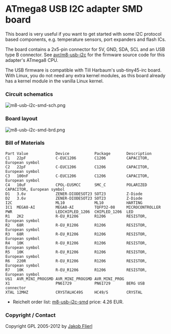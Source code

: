 # ATmega8 USB I2C adapter SMD board

This board is very useful if you want to get started with some I2C protocol based components, e.g. temperature sensors, port expanders and flash ICs.

The board contains a 2x5-pin connector for 5V, GND, SDA, SCL and an USB type B connector. See [avr/m8-usb-i2c](../../../../tree/master/m8-usb-i2c) for the firmware source code for this adapter's ATmega8 CPU.

The USB firmware is compatible with Till Harbaum's usb-tiny45-irc board. With Linux, you do not need any extra kernel modules, as this board already has a kernel module in the vanilla Linux kernel.

### Circuit schematics

![m8-usb-i2c-smd-sch.png](../../../../raw/master/eagle/projects/m8-usb-i2c-smd/m8-usb-i2c-smd-sch.png)

### Board layout

![m8-usb-i2c-smd-brd.png](../../../../raw/master/eagle/projects/m8-usb-i2c-smd/m8-usb-i2c-smd-brd.png)

### Bill of Materials

```
Part Value            Device           Package       Description
C1   22pF             C-EUC1206        C1206         CAPACITOR, European symbol
C2   22pF             C-EUC1206        C1206         CAPACITOR, European symbol
C3   100nF            C-EUC1206        C1206         CAPACITOR, European symbol
C4   10uF             CPOL-EUSMCC      SMC_C         POLARIZED CAPACITOR, European symbol
D1   3.6v             ZENER-DIODESOT23 SOT23         Z-Diode
D2   3.6v             ZENER-DIODESOT23 SOT23         Z-Diode
I2C                   ML10             ML10          HARTING
IC1  MEGA8-AI         MEGA8-AI         TQFP32-08     MICROCONTROLLER
PWR                   LEDCHIPLED_1206  CHIPLED_1206  LED
R1   2K2              R-EU_R1206       R1206         RESISTOR, European symbol
R2   68R              R-EU_R1206       R1206         RESISTOR, European symbol
R3   68R              R-EU_R1206       R1206         RESISTOR, European symbol
R4   10K              R-EU_R1206       R1206         RESISTOR, European symbol
R5   10K              R-EU_R1206       R1206         RESISTOR, European symbol
R6   220R             R-EU_R1206       R1206         RESISTOR, European symbol
R7   10K              R-EU_R1206       R1206         RESISTOR, European symbol
U$1  AVR_MINI_PROGSMD AVR_MINI_PROGSMD AVR_MINI_PROG
X1                    PN61729          PN61729       BERG USB connector
XTAL 12MHZ            CRYSTALHC49S     HC49/S        CRYSTAL
```

*   Reichelt order list: [m8-usb-i2c-smd](http://www.reichelt.de/?ACTION=20;AWKID=525091;PROVID=2084) price: 4.26 EUR.

### Copyright / Contact

Copyright GPL 2005-2012 by [Jakob Flierl](https://github.com/koppi)
